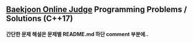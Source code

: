 ## [Baekjoon Online Judge](https://www.acmicpc.net/) Programming Problems / Solutions (C++17)
#### 간단한 문제 해설은 문제별 README.md 하단 comment 부분에..
